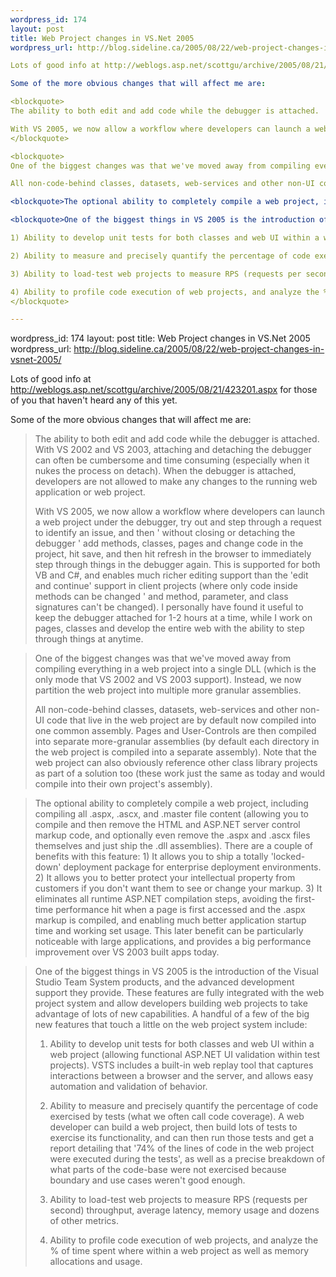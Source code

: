 ```yaml
--- 
wordpress_id: 174
layout: post
title: Web Project changes in VS.Net 2005
wordpress_url: http://blog.sideline.ca/2005/08/22/web-project-changes-in-vsnet-2005/

Lots of good info at http://weblogs.asp.net/scottgu/archive/2005/08/21/423201.aspx for those of you that haven't heard any of this yet.  

Some of the more obvious changes that will affect me are:

<blockquote>
The ability to both edit and add code while the debugger is attached.  With VS 2002 and VS 2003, attaching and detaching the debugger can often be cumbersome and time consuming (especially when it nukes the process on detach).  When the debugger is attached, developers are not allowed to make any changes to the running web application or web project.  

With VS 2005, we now allow a workflow where developers can launch a web project under the debugger, try out and step through a request to identify an issue, and then ' without closing or detaching the debugger ' add methods, classes, pages and change code in the project, hit save, and then hit refresh in the browser to immediately step through things in the debugger again.  This is supported for both VB and C#, and enables much richer editing support than the 'edit and continue' support in client projects (where only code inside methods can be changed ' and method, parameter, and class signatures can't be changed).  I personally have found it useful to keep the debugger attached for 1-2 hours at a time, while I work on pages, classes and develop the entire web with the ability to step through things at anytime.
</blockquote>

<blockquote>
One of the biggest changes was that we've moved away from compiling everything in a web project into a single DLL (which is the only mode that VS 2002 and VS 2003 support).  Instead, we now partition the web project into multiple more granular assemblies.

All non-code-behind classes, datasets, web-services and other non-UI code that live in the web project are by default now compiled into one common assembly.  Pages and User-Controls are then compiled into separate more-granular assemblies (by default each directory in the web project is compiled into a separate assembly).  Note that the web project can also obviously reference other class library projects as part of a solution too (these work just the same as today and would compile into their own project's assembly).</blockquote>

<blockquote>The optional ability to completely compile a web project, including compiling all .aspx, .ascx, and .master file content (allowing you to compile and then remove the HTML and ASP.NET server control markup code, and optionally even remove the .aspx and .ascx files themselves and just ship the .dll assemblies).  There are a couple of benefits with this feature: 1) It allows you to ship a totally 'locked-down' deployment package for enterprise deployment environments. 2) It allows you to better protect your intellectual property from customers if you don't want them to see or change your markup. 3) It eliminates all runtime ASP.NET compilation steps, avoiding the first-time performance hit when a page is first accessed and the .aspx markup is compiled, and enabling much better application startup time and working set usage.  This later benefit can be particularly noticeable with large applications, and provides a big performance improvement over VS 2003 built apps today.</blockquote>

<blockquote>One of the biggest things in VS 2005 is the introduction of the Visual Studio Team System products, and the advanced development support they provide.  These features are fully integrated with the web project system and allow developers building web projects to take advantage of lots of new capabilities.  A handful of a few of the big new features that touch a little on the web project system include:

1) Ability to develop unit tests for both classes and web UI within a web project (allowing functional ASP.NET UI validation within test projects).  VSTS includes a built-in web replay tool that captures interactions between a browser and the server, and allows easy automation and validation of behavior.

2) Ability to measure and precisely quantify the percentage of code exercised by tests (what we often call code coverage).  A web developer can build a web project, then build lots of tests to exercise its functionality, and can then run those tests and get a report detailing that '74% of the lines of code in the web project were executed during the tests', as well as a precise breakdown of what parts of the code-base were not exercised because boundary and use cases weren't good enough.

3) Ability to load-test web projects to measure RPS (requests per second) throughput, average latency, memory usage and dozens of other metrics.

4) Ability to profile code execution of web projects, and analyze the % of time spent where within a web project as well as memory allocations and usage.
</blockquote>

--- 
```

wordpress_id: 174
layout: post
title: Web Project changes in VS.Net 2005
wordpress_url: http://blog.sideline.ca/2005/08/22/web-project-changes-in-vsnet-2005/

Lots of good info at http://weblogs.asp.net/scottgu/archive/2005/08/21/423201.aspx for those of you that haven't heard any of this yet.  

Some of the more obvious changes that will affect me are:

<blockquote>
The ability to both edit and add code while the debugger is attached.  With VS 2002 and VS 2003, attaching and detaching the debugger can often be cumbersome and time consuming (especially when it nukes the process on detach).  When the debugger is attached, developers are not allowed to make any changes to the running web application or web project.  

With VS 2005, we now allow a workflow where developers can launch a web project under the debugger, try out and step through a request to identify an issue, and then ' without closing or detaching the debugger ' add methods, classes, pages and change code in the project, hit save, and then hit refresh in the browser to immediately step through things in the debugger again.  This is supported for both VB and C#, and enables much richer editing support than the 'edit and continue' support in client projects (where only code inside methods can be changed ' and method, parameter, and class signatures can't be changed).  I personally have found it useful to keep the debugger attached for 1-2 hours at a time, while I work on pages, classes and develop the entire web with the ability to step through things at anytime.
</blockquote>

<blockquote>
One of the biggest changes was that we've moved away from compiling everything in a web project into a single DLL (which is the only mode that VS 2002 and VS 2003 support).  Instead, we now partition the web project into multiple more granular assemblies.

All non-code-behind classes, datasets, web-services and other non-UI code that live in the web project are by default now compiled into one common assembly.  Pages and User-Controls are then compiled into separate more-granular assemblies (by default each directory in the web project is compiled into a separate assembly).  Note that the web project can also obviously reference other class library projects as part of a solution too (these work just the same as today and would compile into their own project's assembly).</blockquote>

<blockquote>The optional ability to completely compile a web project, including compiling all .aspx, .ascx, and .master file content (allowing you to compile and then remove the HTML and ASP.NET server control markup code, and optionally even remove the .aspx and .ascx files themselves and just ship the .dll assemblies).  There are a couple of benefits with this feature: 1) It allows you to ship a totally 'locked-down' deployment package for enterprise deployment environments. 2) It allows you to better protect your intellectual property from customers if you don't want them to see or change your markup. 3) It eliminates all runtime ASP.NET compilation steps, avoiding the first-time performance hit when a page is first accessed and the .aspx markup is compiled, and enabling much better application startup time and working set usage.  This later benefit can be particularly noticeable with large applications, and provides a big performance improvement over VS 2003 built apps today.</blockquote>

<blockquote>One of the biggest things in VS 2005 is the introduction of the Visual Studio Team System products, and the advanced development support they provide.  These features are fully integrated with the web project system and allow developers building web projects to take advantage of lots of new capabilities.  A handful of a few of the big new features that touch a little on the web project system include:

1) Ability to develop unit tests for both classes and web UI within a web project (allowing functional ASP.NET UI validation within test projects).  VSTS includes a built-in web replay tool that captures interactions between a browser and the server, and allows easy automation and validation of behavior.

2) Ability to measure and precisely quantify the percentage of code exercised by tests (what we often call code coverage).  A web developer can build a web project, then build lots of tests to exercise its functionality, and can then run those tests and get a report detailing that '74% of the lines of code in the web project were executed during the tests', as well as a precise breakdown of what parts of the code-base were not exercised because boundary and use cases weren't good enough.

3) Ability to load-test web projects to measure RPS (requests per second) throughput, average latency, memory usage and dozens of other metrics.

4) Ability to profile code execution of web projects, and analyze the % of time spent where within a web project as well as memory allocations and usage.
</blockquote>

